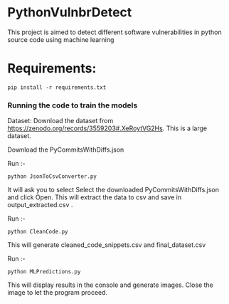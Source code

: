 # PythonVulnbrDetect
This project is aimed to detect different software vulnerabilities in python source code using machine learning 

# Requirements: 
```
pip install -r requirements.txt
```
### Running the code to train the models
Dataset:
Download the dataset from https://zenodo.org/records/3559203#.XeRoytVG2Hs. This is a large dataset.


Download the PyCommitsWithDiffs.json 


Run :-
```
python JsonToCsvConverter.py
```
It will ask you to select 
Select the downloaded PyCommitsWithDiffs.json and click Open.
This will extract the data to csv and save in output_extracted.csv .


Run :-
```
python CleanCode.py
```


This will generate cleaned_code_snippets.csv and final_dataset.csv


Run :-
```
python MLPredictions.py
```
This will display results in the console and generate images.
Close the image to let the program proceed.


